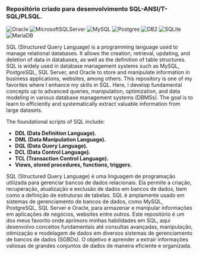 ### Repositório criado para desenvolvimento SQL-ANSI/T-SQL/PLSQL. 
![Oracle](https://img.shields.io/badge/Oracle-F80000?style=for-the-badge&logo=oracle&logoColor=white) 
![MicrosoftSQLServer](https://img.shields.io/badge/SQL%20Server-003545?style=for-the-badge&logo=microsoft%20sql%20server&logoColor=white)
![MySQL](https://img.shields.io/badge/mysql-364559.svg?style=for-the-badge&logo=mysql&logoColor=white)
![Postgres](https://img.shields.io/badge/postgres-%23316192.svg?style=for-the-badge&logo=postgresql&logoColor=white)
![DB2](https://img.shields.io/badge/IBM%20DB2-%2307405e.svg?style=for-the-badge&logo=IBM&logoColor=white)
![SQLite](https://img.shields.io/badge/sqlite-%2307405e.svg?style=for-the-badge&logo=sqlite&logoColor=white)
![MariaDB](https://img.shields.io/badge/MariaDB-fa5711?style=for-the-badge&logo=mariadb&logoColor=white)

SQL (Structured Query Language) is a programming language used to manage relational databases. 
It allows the creation, retrieval, updating, and deletion of data in databases, as well as the definition of table structures.
SQL is widely used in database management systems such as MySQL, PostgreSQL, SQL Server, and Oracle to store and manipulate information in business applications, websites, among others.
This repository is one of my favorites where I enhance my skills in SQL. Here, I develop fundamental concepts up to advanced queries, manipulation, optimization, and data modeling in various database management systems (DBMSs). The goal is to learn to efficiently and systematically extract valuable information from large datasets.

The foundational scripts of SQL include:

- **DDL (Data Definition Language).**
- **DML (Data Manipulation Language).**
- **DQL (Data Query Language).**
- **DCL (Data Control Language).**
- **TCL (Transaction Control Language).**
- **Views, stored procedures, functions, triggers.**

SQL (Structured Query Language) é uma linguagem de programação utilizada para gerenciar bancos de dados relacionais. 
Ela permite a criação, recuperação, atualização e exclusão de dados em bancos de dados, bem como a definição de estruturas de tabelas. 
SQL é amplamente usado em sistemas de gerenciamento de bancos de dados, como MySQL, PostgreSQL, SQL Server e Oracle, para armazenar e manipular informações em aplicações de negócios, websites entre outros.
Este repositório é um dos meus favorito onde aprimoro minhas habilidades em SQL, aqui desenvolvo conceitos fundamentais até consultas avançadas, manipulação, otimização e modelagem de dados em diversos sistemas de gerenciamento de bancos de dados (SGBDs). 
O objetivo é aprender a extrair informações valiosas de grandes conjuntos de dados de maneira eficiente e organizada.



